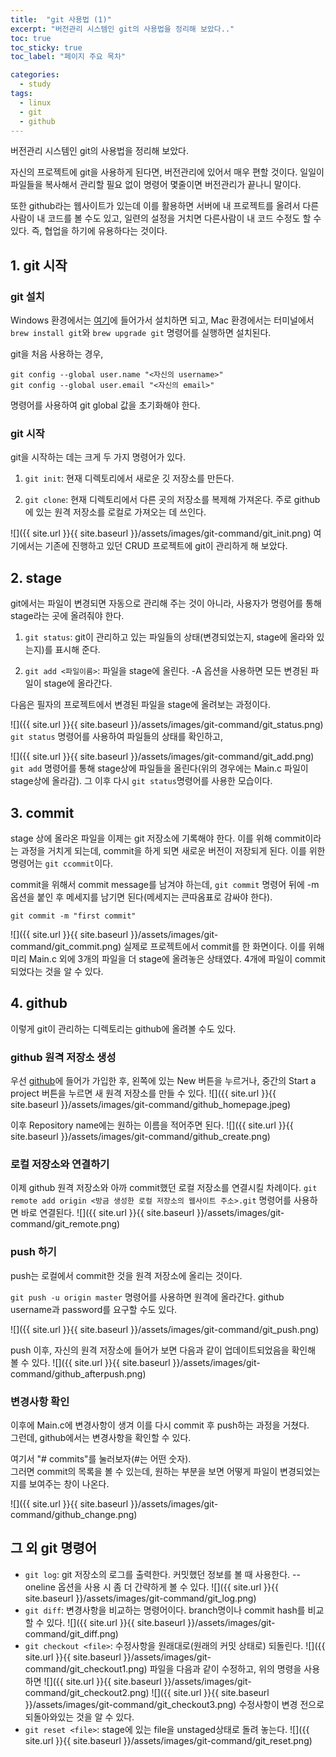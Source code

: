 ```yaml
---
title:  "git 사용법 (1)"
excerpt: "버전관리 시스템인 git의 사용법을 정리해 보았다.."
toc: true
toc_sticky: true
toc_label: "페이지 주요 목차"

categories:
  - study
tags:
  - linux
  - git
  - github
---
```


버전관리 시스템인 git의 사용법을 정리해 보았다.

자신의 프로젝트에 git을 사용하게 된다면, 버전관리에 있어서 매우 편할 것이다. 일일이 파일들을 복사해서 관리할 필요 없이 명령어 몇줄이면 버전관리가 끝나니 말이다.

또한 github라는 웹사이트가 있는데 이를 활용하면 서버에 내 프로젝트를 올려서 다른사람이 내 코드를 볼 수도 있고, 일련의 설정을 거치면 다른사람이 내 코드 수정도 할 수 있다. 즉, 협업을 하기에 유용하다는 것이다.

## 1. git 시작

### git 설치
Windows 환경에서는 [여기](https://git-scm.com/)에 들어가서 설치하면 되고,
Mac 환경에서는 터미널에서 `brew install git`와 `brew upgrade git` 명령어를 실행하면 설치된다.

git을 처음 사용하는 경우,
```
git config --global user.name "<자신의 username>"
git config --global user.email "<자신의 email>"
```
명령어를 사용하여 git global 값을 초기화해야 한다.

### git 시작
git을 시작하는 데는 크게 두 가지 명령어가 있다.
1. `git init`: 현재 디렉토리에서 새로운 깃 저장소를 만든다. 

2. `git clone`: 현재 디렉토리에서 다른 곳의 저장소를 복제해 가져온다. 주로 github에 있는 원격 저장소를 로컬로 가져오는 데 쓰인다.

![]({{ site.url }}{{ site.baseurl }}/assets/images/git-command/git_init.png)
여기에서는 기존에 진행하고 있던 CRUD 프로젝트에 git이 관리하게 해 보았다.

## 2. stage
git에서는 파일이 변경되면 자동으로 관리해 주는 것이 아니라, 사용자가 명령어를 통해 stage라는 곳에 올려줘야 한다.

1. `git status`: git이 관리하고 있는 파일들의 상태(변경되었는지, stage에 올라와 있는지)를 표시해 준다.
   
2. `git add <파일이름>`: 파일을 stage에 올린다. -A 옵션을 사용하면 모든 변경된 파일이 stage에 올라간다.

다음은 필자의 프로젝트에서 변경된 파일을 stage에 올려보는 과정이다.

![]({{ site.url }}{{ site.baseurl }}/assets/images/git-command/git_status.png)
`git status` 명령어를 사용하여 파일들의 상태를 확인하고,

![]({{ site.url }}{{ site.baseurl }}/assets/images/git-command/git_add.png)
`git add` 명령어를 통해 stage상에 파일들을 올린다(위의 경우에는 Main.c 파일이 stage상에 올라감). 그 이후 다시 `git status`명령어를 사용한 모습이다.

## 3. commit
stage 상에 올라온 파일을 이제는 git 저장소에 기록해야 한다. 이를 위해 commit이라는 과정을 거치게 되는데, commit을 하게 되면 새로운 버전이 저장되게 된다. 이를 위한 명령어는 `git ccommit`이다. 

commit을 위해서 commit message를 남겨야 하는데, `git commit` 명령어 뒤에 -m 옵션을 붙인 후 메세지를 남기면 된다(메세지는 큰따옴표로 감싸야 한다).
```
git commit -m "first commit"
```

![]({{ site.url }}{{ site.baseurl }}/assets/images/git-command/git_commit.png)
실제로 프로젝트에서 commit를 한 화면이다. 이를 위해 미리 Main.c 외에 3개의 파일을 더 stage에 올려놓은 상태였다. 4개에 파일이 commit되었다는 것을 알 수 있다.

## 4. github
이렇게 git이 관리하는 디렉토리는 github에 올려볼 수도 있다. 

### github 원격 저장소 생성
우선 [github](https://github.com/)에 들어가 가입한 후, 왼쪽에 있는 New 버튼을 누르거나, 중간의 Start a project 버튼을 누르면 새 원격 저장소를 만들 수 있다.
![]({{ site.url }}{{ site.baseurl }}/assets/images/git-command/github_homepage.jpeg)

이후 Repository name에는 원하는 이름을 적어주면 된다.
![]({{ site.url }}{{ site.baseurl }}/assets/images/git-command/github_create.png)

### 로컬 저장소와 연결하기
이제 github 원격 저장소와 아까 commit했던 로컬 저장소를 연결시킬 차례이다.
`git remote add origin <방금 생성한 로컬 저장소의 웹사이트 주소>.git` 명령어를 사용하면 바로 연결된다.
![]({{ site.url }}{{ site.baseurl }}/assets/images/git-command/git_remote.png)

### push 하기
push는 로컬에서 commit한 것을 원격 저장소에 올리는 것이다.

`git push -u origin master` 명령어를 사용하면 원격에 올라간다. github username과 password를 요구할 수도 있다.

![]({{ site.url }}{{ site.baseurl }}/assets/images/git-command/git_push.png)

push 이후, 자신의 원격 저장소에 들어가 보면 다음과 같이 업데이트되었음을 확인해 볼 수 있다.
![]({{ site.url }}{{ site.baseurl }}/assets/images/git-command/github_afterpush.png)

### 변경사항 확인
이후에 Main.c에 변경사항이 생겨 이를 다시 commit 후 push하는 과정을 거쳤다.   
그런데, github에서는 변경사항을 확인할 수 있다. 

여기서 "# commits"를 눌러보자(#는 어떤 숫자).   
그러면 commit의 목록을 볼 수 있는데, 원하는 부분을 보면 어떻게 파일이 변경되었는지를 보여주는 창이 나온다.

![]({{ site.url }}{{ site.baseurl }}/assets/images/git-command/github_change.png)

## 그 외 git 명령어
 - `git log`: git 저장소의 로그를 출력한다. 커밋했던 정보를 볼 때 사용한다. --oneline 옵션을 사용 시 좀 더 간략하게 볼 수 있다.
![]({{ site.url }}{{ site.baseurl }}/assets/images/git-command/git_log.png)
 - `git diff`: 변경사항을 비교하는 명령어이다. branch명이나 commit hash를 비교할 수 있다.
![]({{ site.url }}{{ site.baseurl }}/assets/images/git-command/git_diff.png)
 - `git checkout <file>`: 수정사항을 원래대로(원래의 커밋 상태로) 되돌린다.
![]({{ site.url }}{{ site.baseurl }}/assets/images/git-command/git_checkout1.png)
파일을 다음과 같이 수정하고, 위의 명령을 사용하면
![]({{ site.url }}{{ site.baseurl }}/assets/images/git-command/git_checkout2.png)
![]({{ site.url }}{{ site.baseurl }}/assets/images/git-command/git_checkout3.png)
수정사항이 변경 전으로 되돌아와있는 것을 알 수 있다.
 - `git reset <file>`: stage에 있는 file을 unstaged상태로 돌려 놓는다.
![]({{ site.url }}{{ site.baseurl }}/assets/images/git-command/git_reset.png)